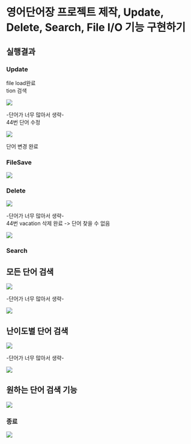 # 영어단어장 프로젝트 제작, Update, Delete, Search, File I/O 기능 구현하기

## 실행결과

### Update
file load완료<br/>
tion 검색 <br/>

<img src="ScreenShots/단어수정1.png">


-단어가 너무 많아서 생략- <br/>
44번 단어 수정

<img src="ScreenShots/단어수정2 .png">

단어 변경 완료<br>

### FileSave

<img src="ScreenShots/파일저장.png">

### Delete

<img src="ScreenShots/단어삭제.png">

-단어가 너무 많아서 생략- <br/>
44번 vacation 삭제 완료 -> 단어 찾을 수 없음

<img src="ScreenShots/단어삭제2.png">


### Search
  ## 모든 단어 검색

<img src="ScreenShots/모든단어 보기.png">

-단어가 너무 많아서 생략- <br/>

<img src="ScreenShots/모든단어 보기2.png">

## 난이도별 단어 검색

<img src="ScreenShots/수준별단어.png">

  -단어가 너무 많아서 생략- <br/>

<img src="ScreenShots/수준별단어2.png">

## 원하는 단어 검색 기능

<img src="ScreenShots/단어검색.png">

### 종료

<img src="ScreenShots/종료.png">


